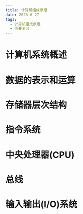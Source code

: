 ```yaml
---
title: 计算机组成原理
date: 2023-6-27
tags: 
  - 计算机组成原理
  - 需要复习
---
```


# 计算机系统概述

# 数据的表示和运算

# 存储器层次结构

# 指令系统

# 中央处理器(CPU)

# 总线

# 输入输出(I/O)系统